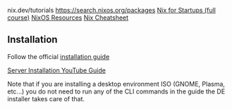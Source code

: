 nix.dev/tutorials
https://search.nixos.org/packages
[Nix for Startups (full course)](https://www.youtube.com/watch?v=WJZgzwB3ziE)
[NixOS Resources](https://nixos.wiki/wiki/Resources)
[Nix Cheatsheet](https://nixos.wiki/wiki/Cheatsheet)

## Installation

Follow the official [installation guide](https://nixos.wiki/wiki/NixOS_Installation_Guide)

[Server Installation YouTube Guide](https://www.youtube.com/watch?v=_Z32SYFbxpw&t=3s)

Note that if you are installing a desktop environment ISO (GNOME, Plasma, etc...) you do not need to run any of the CLI commands in the guide the DE installer takes care of that.


